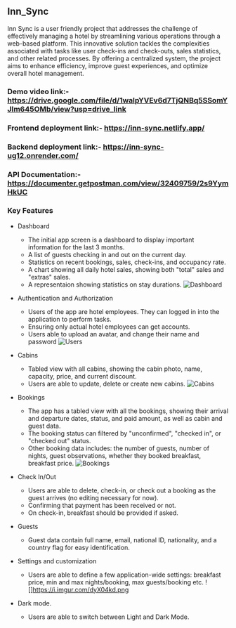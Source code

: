 ## Inn_Sync

Inn Sync is a user friendly project that addresses the challenge of effectively managing a hotel by streamlining various operations through a web-based platform. This innovative solution tackles the complexities associated with tasks like user check-ins and check-outs, sales statistics, and other related processes. By offering a centralized system, the project aims to enhance efficiency, improve guest experiences, and optimize overall hotel management.

### Demo video link:- https://drive.google.com/file/d/1walpYVEv6d7TjQNBq5SSomYJIm645OMb/view?usp=drive_link

### Frontend deployment link:- https://inn-sync.netlify.app/

### Backend deployment link:- https://inn-sync-ug12.onrender.com/

### API Documentation:- https://documenter.getpostman.com/view/32409759/2s9YymHkUC

### Key Features

- Dashboard

  - The initial app screen is a dashboard to display important information for the last 3 months.
  - A list of guests checking in and out on the current day.
  - Statistics on recent bookings, sales, check-ins, and occupancy rate.
  - A chart showing all daily hotel sales, showing both "total" sales and "extras" sales.
  - A representaion showing statistics on stay durations.
    ![Dashboard](https://github.com/codinggita/inn_sync/assets/92015232/8d67aa9b-a552-41bb-8be6-129e2ac9c6ad)


- Authentication and Authorization

  - Users of the app are hotel employees. They can logged in into the application to perform tasks.
  - Ensuring only actual hotel employees can get accounts.
  - Users able to upload an avatar, and change their name and password
    ![Users](https://github.com/codinggita/inn_sync/assets/92015232/422ccf38-90f3-451f-a5a1-fd4df4b1d79f)

- Cabins

  - Tabled view with all cabins, showing the cabin photo, name, capacity, price, and current discount.
  - Users are able to update, delete or create new cabins.
    ![Cabins](https://github.com/codinggita/inn_sync/assets/92015232/f91f7d64-b802-4dcd-a70d-4e94ee7fe2e6)

- Bookings

  - The app has a tabled view with all the bookings, showing their arrival and departure dates, status, and paid amount, as well as cabin and guest data.
  - The booking status can filtered by "unconfirmed", "checked in", or "checked out" status.
  - Other booking data includes: the number of guests, number of nights, guest observations, whether they booked breakfast, breakfast price.
    ![Bookings](https://github.com/codinggita/inn_sync/assets/92015232/1000c9ee-39e5-4515-8df6-127fc009b00f)

- Check In/Out

  - Users are able to delete, check-in, or check out a booking as the guest arrives (no editing necessary for now).
  - Confirming that payment has been received or not.
  - On check-in, breakfast should be provided if asked.

- Guests

  - Guest data contain full name, email, national ID, nationality, and a country flag for easy identification.

- Settings and customization

  - Users are able to define a few application-wide settings: breakfast price, min and max nights/booking, max guests/booking etc.
    ![]https://i.imgur.com/dyX04kd.png

- Dark mode.

  - Users are able to switch between Light and Dark Mode.
